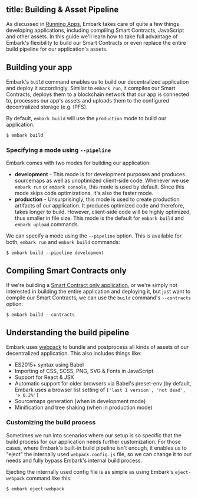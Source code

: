 title: Building & Asset Pipeline
---

As discussed in [Running Apps](running_apps.html#Using-the-run-command), Embark takes care of quite a few things developing applications, including compiling Smart Contracts, JavaScript and other assets. In this guide we'll learn how to take full advantage of Embark's flexibility to build our Smart Contracts or even replace the entire build pipeline for our application's assets.

## Building your app

Embark's `build` command enables us to build our decentralized application and deploy it accordingly. Similar to `embark run`, it compiles our Smart Contracts, deploys them to a blockchain network that our app is connected to, processes our app's assets and uploads them to the configured decentralized storage (e.g. IPFS).

By default, `embark build` will use the `production` mode to build our application.

<pre><code class="shell">$ embark build</code></pre>

### Specifying a mode using `--pipeline`

Embark comes with two modes for building our application:

* **development** - This mode is for development purposes and produces sourcemaps as well as unoptimized client-side code. Whenever we use `embark run` or `embark console`, this mode is used by default. Since this mode skips code optimizations, it's also the faster mode.
* **production** - Unsurprisingly, this mode is used to create production artifacts of our application. It produces optimized code and therefore, takes longer to build. However, client-side code will be highly optimized, thus smaller in file size. This mode is the default for `embark build` and `embark upload` commands.

We can specify a mode using the `--pipeline` option. This is available for both, `embark run` and `embark build` commands:

<pre><code class="shell">$ embark build --pipeline development</code></pre>

## Compiling Smart Contracts only

If we're building a [Smart Contract only application](http://localhost:4000/docs/create_project.html#Creating-%E2%80%9Ccontracts-only%E2%80%9D-apps), or we're simply not interested in building the entire application and deploying it, but just want to compile our Smart Contracts, we can use the `build` command's `--contracts` option:

<pre><code class="shell">$ embark build --contracts</code></pre>

## Understanding the build pipeline

Embark uses [webpack](https://webpack.js.org/) to bundle and postprocess all kinds of assets of our decentralized application. This also includes things like:

* ES2015+ syntax using Babel
* Importing of CSS, SCSS, PNG, SVG & Fonts in JavaScript
* Support for React & JSX
* Automatic support for older browsers via Babel's preset-env (by default, Embark uses a browser list setting of `['last 1 version', 'not dead', '> 0.2%']`
* Sourcemaps generation (when in development mode)
* Minification and tree shaking (when in production mode)

### Customizing the build process

Sometimes we run into scenarios where our setup is so specific that the build process for our application needs further customization. For those cases, where Embark's built-in build pipeline isn't enough, it enables us to "eject" the internally used `webpack.config.js` file, so we can change it to our needs and fully bypass Embark's internal build process.

Ejecting the internally used config file is as simple as using Embark's `eject-webpack` command like this:

<pre><code class="shell">$ embark eject-webpack</code></pre>
